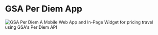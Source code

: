 # GSA Per Diem App
![GSA Per Diem](http://www.gsa.gov/portal/mediaId/118218/fileName/Tab_Banner_Travel_1600x160.action)
A Mobile Web App and In-Page Widget for pricing travel using GSA's Per Diem API
